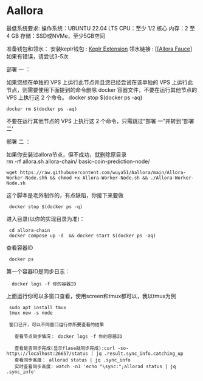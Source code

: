 # Aallora
最低系统要求:
  操作系统：UBUNTU 22.04 LTS
  CPU：至少 1/2 核心
  内存：2 至 4 GB
  存储：SSD或NVMe，至少5GB空间

准备钱包和领水：
  安装keplr钱包 : [Keplr Extension](https://chrome.google.com/webstore/detail/dmkamcknogkgcdfhhbddcghachkejeap)
  领水链接 : [[[Allora Fauce]](https://faucet.edgenet.allora.network/)
    如果有错误，请尝试3-5次


部署 一 ：

  如果您想在单独的 VPS 上运行此节点并且您已经尝试在该单独的 VPS 上运行此节点，则需要使用下面提到的命令删除 docker 容器文件，不要在运行其他节点的 VPS 上执行这 2 个命令。
    docker stop $(docker ps -aq)
    
    docker rm $(docker ps -aq)

  不要在运行其他节点的 VPS 上执行这 2 个命令，只需跳过“部署 一”并转到“部署 二‘

部署 二 ：

  如果你安装过allora节点，但不成功，就删除原目录  
    rm -rf allora.sh allora-chain/ basic-coin-prediction-node/    

    wget https://raw.githubusercontent.com/wuya51/Aallora/main/Allora-Worker-Node.shh && chmod +x Allora-Worker-Node.sh && ./Allora-Worker-Node.sh

  这个脚本是老外制作的，有点缺陷，你接下来要做
     
     docker stop $(docker ps -q) 

  进入目录(以你的实现目录为准)：

     cd allora-chain
     docker compose up -d  && docker start $(docker ps -aq)

   查看容器ID
     
     docker ps
     
   第一个容器ID是同步日志：

      docker logs -f 你的容器ID


上面运行你可以多窗口查看，使用screen和tmux都可以，我以tmux为例
     
     sudo apt install tmux
     tmux new -s node

     窗口已开，可以不同窗口运行你所要查看的结果

       查看节点同步情况： docker logs -f 你的容器ID

       查看是否同步完成(显示flase就同步完成):curl -so- http\://localhost:26657/status | jq .result.sync_info.catching_up
       查看同步高度： allorad status | jq .sync_info
       实时查看同步高度: watch -n1 'echo "\sync:";allorad status | jq .sync_info'




